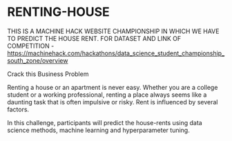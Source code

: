 # RENTING-HOUSE
THIS IS A MACHINE HACK WEBSITE CHAMPIONSHIP IN WHICH WE HAVE TO PREDICT THE HOUSE RENT.
FOR DATASET AND LINK OF COMPETITION - https://machinehack.com/hackathons/data_science_student_championship_south_zone/overview

Crack this Business Problem

Renting a house or an apartment is never easy. Whether you are a college student or a working professional, renting a place always seems like a daunting task that is often impulsive or risky. Rent is influenced by several factors.

In this challenge, participants will predict the house-rents using data science methods, machine learning and  hyperparameter tuning.


